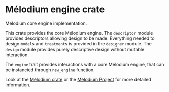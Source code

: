 
# Mélodium engine crate

Mélodium core engine implementation.

This crate provides the core Mélodium engine.
The `descriptor` module provides descriptors allowing design to be made.
Everything needed to design `model`s and `treatment`s is provided in the `designer` module.
The `design` module provides purely descriptive design without mutable interaction.

The `engine` trait provides interactions with a core Mélodium engine, that can be instancied through `new_engine` function.

Look at the [Mélodium crate](https://docs.rs/melodium/latest/melodium/)
or the [Mélodium Project](https://melodium.tech/) for more detailed information.
